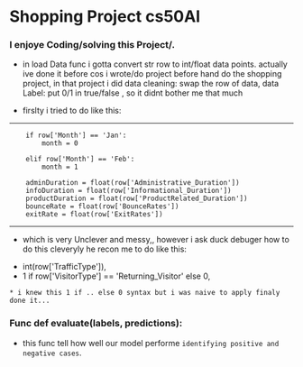 # Shopping Project cs50AI

### I enjoye Coding/solving this Project/.

  * in load Data func  i gotta  convert str row to int/float data points.
  actually ive done it before cos i wrote/do project before hand do the shopping project, in that project i did data cleaning: swap the row of data,
  data Label: put 0/1 in true/false , so it didnt bother me that much

  * firslty i tried to do like this:
    
    
-----------------------------------       
      
        if row['Month'] == 'Jan':
            month = 0
        
        elif row['Month'] == 'Feb':
            month = 1
        
        adminDuration = float(row['Administrative_Duration'])
        infoDuration = float(row['Informational_Duration'])
        productDuration = float(row['ProductRelated_Duration'])
        bounceRate = float(row['BounceRates'])
        exitRate = float(row['ExitRates'])
                
----------------------------------

  * which is very Unclever and messy,, however i ask duck debuger how to do this cleveryly he recon me to do like this:

  -  int(row['TrafficType']),
  -  1 if row['VisitorType'] == 'Returning_Visitor' else 0,

    * i knew this 1 if .. else 0 syntax but i was naive to apply finaly done it...

### Func def evaluate(labels, predictions):

  * this func tell how well our model performe `identifying positive and negative cases`.

  